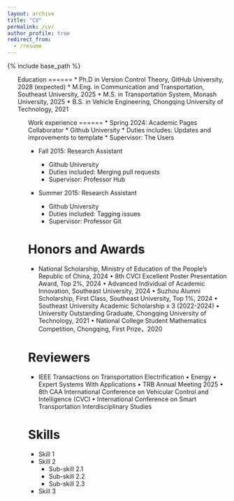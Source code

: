 ```yaml
---
layout: archive
title: "CV"
permalink: /cv/
author_profile: true
redirect_from:
  - /resume
---
```


{% include base_path %}
<ul>
Education
======
* Ph.D in Version Control Theory, GitHub University, 2028 (expected)
* M.Eng. in Communication and Transportation, Southeast University, 2025
* M.S. in Transportation System, Monash University, 2025
* B.S. in Vehicle Engineering, Chongqing University of Technology, 2021
<ul>
Work experience
======
* Spring 2024: Academic Pages Collaborator
  * Github University
  * Duties includes: Updates and improvements to template
  * Supervisor: The Users

* Fall 2015: Research Assistant
  * Github University
  * Duties included: Merging pull requests
  * Supervisor: Professor Hub

* Summer 2015: Research Assistant
  * Github University
  * Duties included: Tagging issues
  * Supervisor: Professor Git

Honors and Awards
======
* National Scholarship, Ministry of Education of the People’s Republic of China, 2024
•	8th CVCI Excellent Poster Presentation Award, Top 2%, 2024
•	Advanced Individual of Academic Innovation, Southeast University, 2024
•	Suzhou Alumni Scholarship, First Class, Southeast University, Top 1%, 2024
•	Southeast University Academic Scholarship x 3 (2022-2024)
•	University Outstanding Graduate, Chongqing University of Technology, 2021
•	National College Student Mathematics Competition, Chongqing, First Prize，2020

Reviewers
======
* IEEE Transactions on Transportation Electrification
•	Energy
•	Expert Systems With Applications
•	TRB Annual Meeting 2025
•	8th CAA International Conference on Vehicular Control and Intelligence (CVCI
•	International Conference on Smart Transportation Interdisciplinary Studies


Skills
======
* Skill 1
* Skill 2
  * Sub-skill 2.1
  * Sub-skill 2.2
  * Sub-skill 2.3
* Skill 3

  
